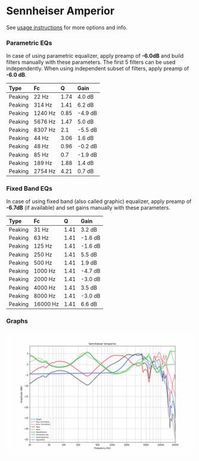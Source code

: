 # Sennheiser Amperior
See [usage instructions](https://github.com/jaakkopasanen/AutoEq#usage) for more options and info.

### Parametric EQs
In case of using parametric equalizer, apply preamp of **-6.0dB** and build filters manually
with these parameters. The first 5 filters can be used independently.
When using independent subset of filters, apply preamp of **-6.0 dB**.

| Type    | Fc      |    Q | Gain    |
|:--------|:--------|:-----|:--------|
| Peaking | 22 Hz   | 1.74 | 4.0 dB  |
| Peaking | 314 Hz  | 1.41 | 6.2 dB  |
| Peaking | 1240 Hz | 0.85 | -4.9 dB |
| Peaking | 5676 Hz | 1.47 | 5.0 dB  |
| Peaking | 8307 Hz | 2.1  | -5.5 dB |
| Peaking | 44 Hz   | 3.06 | 1.6 dB  |
| Peaking | 48 Hz   | 0.96 | -0.2 dB |
| Peaking | 85 Hz   | 0.7  | -1.9 dB |
| Peaking | 189 Hz  | 1.88 | 1.4 dB  |
| Peaking | 2754 Hz | 4.21 | 0.7 dB  |

### Fixed Band EQs
In case of using fixed band (also called graphic) equalizer, apply preamp of **-6.7dB**
(if available) and set gains manually with these parameters.

| Type    | Fc       |    Q | Gain    |
|:--------|:---------|:-----|:--------|
| Peaking | 31 Hz    | 1.41 | 3.2 dB  |
| Peaking | 63 Hz    | 1.41 | -1.6 dB |
| Peaking | 125 Hz   | 1.41 | -1.6 dB |
| Peaking | 250 Hz   | 1.41 | 5.5 dB  |
| Peaking | 500 Hz   | 1.41 | 1.9 dB  |
| Peaking | 1000 Hz  | 1.41 | -4.7 dB |
| Peaking | 2000 Hz  | 1.41 | -3.0 dB |
| Peaking | 4000 Hz  | 1.41 | 3.5 dB  |
| Peaking | 8000 Hz  | 1.41 | -3.0 dB |
| Peaking | 16000 Hz | 1.41 | 6.6 dB  |

### Graphs
![](./Sennheiser%20Amperior.png)